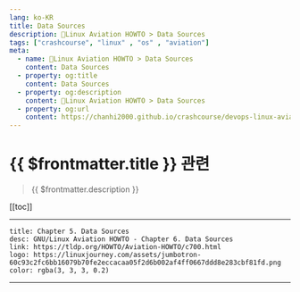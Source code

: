 ```yaml
---
lang: ko-KR
title: Data Sources
description: 🐧Linux Aviation HOWTO > Data Sources
tags: ["crashcourse", "linux" , "os" , "aviation"]
meta:
  - name: 🐧Linux Aviation HOWTO > Data Sources
    content: Data Sources
  - property: og:title
    content: Data Sources
  - property: og:description
    content: 🐧Linux Aviation HOWTO > Data Sources
  - property: og:url
    content: https://chanhi2000.github.io/crashcourse/devops-linux-aviation-howto/06-data-sources.html
---
```


# {{ $frontmatter.title }} 관련

> {{ $frontmatter.description }}

[[toc]]

---

```card
title: Chapter 5. Data Sources
desc: GNU/Linux Aviation HOWTO - Chapter 6. Data Sources
link: https://tldp.org/HOWTO/Aviation-HOWTO/c700.html
logo: https://linuxjourney.com/assets/jumbotron-60c93c2fc6bb16079b70fe2eccacaa05f2d6b002af4ff0667ddd8e283cbf81fd.png
color: rgba(3, 3, 3, 0.2)
```

---

<TagLinks />